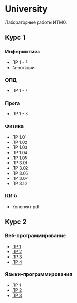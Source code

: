 # University

Лабораторные работы ИТМО.

## Курс 1

### Информатика

* ЛР 1 - 7
* Аннотации


### ОПД

* ЛР 1 - 7


### Прога

* ЛР 1 - 8


### Физика     

* ЛР 1.01
* ЛР 1.02
* ЛР 1.03
* ЛР 1.04
* ЛР 1.05
* ЛР 3.01
* ЛР 3.02
* ЛР 3.05
* ЛР 3.07
* ЛР 3.10

### КИК:

* Конспект pdf

## Курс 2

### Веб-программирование

* [ЛР 1](year-2/Web-programming/lab-1)
* [ЛР 2](year-2/Web-programming/lab-2)
* [ЛР 3](year-2/Web-programming/lab-3)
* [ЛР 4](year-2/Web-programming/lab-4)


### Языки-программирования

* [ЛР 1](year-2/Programming-languages/assignment-1-io-library)
* [ЛР 2](year-2/Programming-languages/assignment-2-dictionary)
* [ЛР 3](year-2/Programming-languages/assignment-3-image-rotation)
